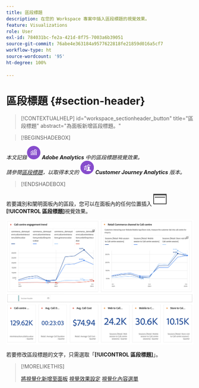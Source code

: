 ```yaml
---
title: 區段標題
description: 在您的 Workspace 專案中插入區段標題的視覺效果。
feature: Visualizations
role: User
exl-id: 784031bc-fe2a-421d-8f75-7003a6b39051
source-git-commit: 76abe4e363184a9577622818fe21859d016a5cf7
workflow-type: ht
source-wordcount: '95'
ht-degree: 100%

---
```


# 區段標題 {#section-header}

<!-- markdownlint-disable MD034 -->

>[!CONTEXTUALHELP]
>id="workspace_sectionheader_button"
>title="區段標題"
>abstract="為面板新增區段標題。"

<!-- markdownlint-enable MD034 -->

>[!BEGINSHADEBOX]


_本文記錄_![AdobeAnalytics](/help/assets/icons/AdobeAnalytics.svg) _**Adobe Analytics** 中的區段標題視覺效果。_<br/>_請參閱[區段標題](https://experienceleague.adobe.com/zh-hant/docs/analytics-platform/using/cja-workspace/visualizations/section-header)，以取得本文的_ ![CustomerJourneyAnalytics](/help/assets/icons/CustomerJourneyAnalytics.svg) _**Customer Journey Analytics** 版本。_

>[!ENDSHADEBOX]


若要識別和闡明面板內的區段，您可以在面板內的任何位置插入 ![PageRule](/help/assets/icons/PageRule.svg) **[!UICONTROL 區段標題]**&#x200B;視覺效果。

![區段標題](/help/analyze/analysis-workspace/visualizations/assets/section-header.png)

若要修改區段標題的文字，只需選取「**[!UICONTROL 區段標題]**」。


>[!MORELIKETHIS]
>
>[將視覺化新增至面板](/help/analyze/analysis-workspace/visualizations/freeform-analysis-visualizations.md#add-visualizations-to-a-panel)
>[視覺效果設定](/help/analyze/analysis-workspace/visualizations/freeform-analysis-visualizations.md#settings)
>[視覺化內容選單](/help/analyze/analysis-workspace/visualizations/freeform-analysis-visualizations.md#context-menu)
>
